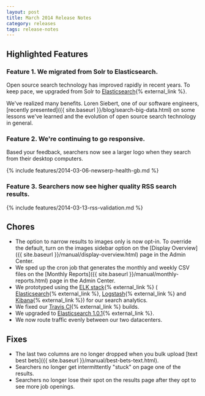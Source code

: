 ```yaml
---
layout: post
title: March 2014 Release Notes
category: releases
tags: release-notes
---
```


## Highlighted Features

### Feature 1. We migrated from Solr to Elasticsearch.

Open source search technology has improved rapidly in recent years. To keep pace, we upgraded from Solr to [Elasticsearch](http://www.elasticsearch.org/){% external_link %}.

We've realized many benefits. Loren Siebert, one of our software engineers, [recently presented]({{ site.baseurl }}/blog/search-big-data.html) on some lessons we've learned and the evolution of open source search technology in general.

### Feature 2. We're continuing to go responsive.

Based your feedback, searchers now see a larger logo when they search from their desktop computers.

{% include features/2014-03-06-newserp-health-gb.md %}

### Feature 3. Searchers now see higher quality RSS search results.

{% include features/2014-03-13-rss-validation.md %}

## Chores

* The option to narrow results to images only is now opt-in. To override the default, turn on the images sidebar option on the [Display Overview]({{ site.baseurl }}/manual/display-overview.html) page in the Admin Center.
* We sped up the cron job that generates the monthly and weekly CSV files on the [Monthly Reports]({{ site.baseurl }}/manual/monthly-reports.html) page in the Admin Center.
* We prototyped using the [ELK stack](http://www.elasticsearch.org/overview/){% external_link %} ( [Elasticsearch](http://www.elasticsearch.org/overview/elasticsearch){% external_link %}, [Logstash](http://www.elasticsearch.org/overview/logstash){% external_link %} and [Kibana](http://www.elasticsearch.org/overview/kibana){% external_link %}) for our search analytics.
* We fixed our [Travis CI](https://travis-ci.org/){% external_link %} builds.
* We upgraded to [Elasticsearch 1.0.1](http://www.elasticsearch.org/downloads/1-0-1/){% external_link %}.
* We now route traffic evenly between our two datacenters.

## Fixes

* The last two columns are no longer dropped when you bulk upload [text best bets]({{ site.baseurl }}/manual/best-bets-text.html).
* Searchers no longer get intermittently "stuck" on page one of the results.
* Searchers no longer lose their spot on the results page after they opt to see more job openings.
